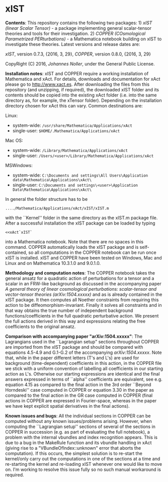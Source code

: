 # xIST 

**Contents**: This repository contains the following two packages: 1) *xIST (linear Scalar Tensor)* - a package implementing general scalar-tensor theories and tools for their investigation. 2) *COPPER (COsmological Parametrized PERturbations)* - a Mathematica notebook building on xIST to investigate these theories. Latest versions and release dates are:

*xIST*, version 0.7.3, {2016, 3, 29}, 
*COPPER*, version 0.8.0, {2016, 3, 29} 

CopyRight (C) 2016, *Johannes Noller*, under the General Public License. 


**Installation notes**: xIST and COPPER require a working installation of Mathematica and xAct. For details, downloads and documentation for xAct please go to http://www.xact.es. After downloading the files from this repository (and unzipping, if required), the downloaded xIST folder and its contents should be copied into the existing xAct folder (i.e. into the same directory as, for example, the xTensor folder). Depending on the installation directory chosen for xAct this can vary. Common destinations are:

Linux:
   - system-wide: `/usr/share/Mathematica/Applications/xAct`
   - single-user: `$HOME/.Mathematica/Applications/xAct`

Mac OS:
   - system-wide: `/Library/Mathematica/Applications/xAct`
   - single-user: `/Users/<user>/Library/Mathematica/Applications/xAct`

MSWindows:
   - system-wide: `C:\Documents and settings\All Users\Application data\Mathematica\Applications\xAct\`
   - single-user: `C:\Documents and settings\<user>\Application Data\Mathematica\Applications\xAct\`

In general the folder structure has to be
```
..../Mathematica/Applications/xAct/xIST/xIST.m
```
with the \`\`Kernel'' folder in the same directory as the xIST.m package file. After a successful installation the xIST package can be loaded by typing
```
<<xAct`xIST`
```
into a Mathematica notebook. Note that there are no spaces in this command. COPPER automatically loads the xIST package and is self-contained, so all computations in the COPPER notebook can be run once xIST is installed. xIST and COPPER have been tested on Windows, Mac and Linux and on Mathematica 10.3.1.0 and 9.0.1.0. 


**Methodology and computation notes**: The COPPER notebook takes the general ansatz for a quadratic action of perturbations for a tensor and a scalar in an FRW-like background as discussed in the accompanying paper *A general theory of linear cosmological
perturbations: scalar-tensor and vector-tensor theories (arXiv:1504.xxxxx)* and as is already contained in the xIST package. It then computes all Noether constraints from requiring this action to be diffeomorphism-invariant. Finally it solves all constraints and in that way obtains the true number of independent background functions/coefficients in the full quadratic perturbative action. We present the full actions derived in this way and expressions relating the free coefficients to the original ansatz.


**Comparison with accompanying paper "arXiv:1504.xxxxx"**: The Lagrangians used in the \`\`Lagrangian setup" sections throughout COPPER are imported from the xIST package and should be compared with equations 4.5-4.9 and G.1-G.2 of the accompanying *arXiv:1504.xxxxx*. Note that, while in the paper different letters (T's and L's) are used for background (time-dependent) coefficients in this action, in the COPPER file we stick with a uniform convention of labelling all coefficients in our starting action as L's. Otherwise our starting expressions are identical and the final answers expressed in terms of \`\`alpha'' coefficients are equivalent, see e.g. equation 4.15 as compared to the final action in the 3rd order \`\`Beyond Horndeski'' case computed in COPPER or equation 3.30 in the paper as compared to the final action in the GR case computed in COPPER (final actions in COPPER are expressed in Fourier-space, whereas in the paper we have kept explicit spatial derivatives in the final actions).


**Known issues and bugs**: All the individual sections in COPPER can be computed without any known issues/problems arising. However, when computing the \`\`Lagrangian setup'' sections of several of the sections in COPPER in succession (e.g. as part of evaluating the full notebook), a problem with the internal vbundles and index recognition appears. This is due to a bug in the MakeRule function and its vbundle handling in xAct (giving rise to a "VBundleOfIndex::unknown" error that aborts the computation). If this occurs, the simplest solution is to re-start the kernel/only carry out the computations in one of the sections at a time and re-starting the kernel and re-loading xIST whenever one would like to move on. I'm working to resolve this issue fully so no such manual workaround is required. 
